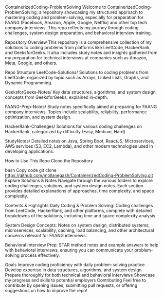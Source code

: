 ContainerizedCoding-ProblemSolving
Welcome to ContainerizedCoding-ProblemSolving, a repository showcasing my structured approach to mastering coding and problem-solving, especially for preparation for FAANG (Facebook, Amazon, Apple, Google, Netflix) and other top tech company interviews. This repo reflects my journey through coding challenges, system design preparation, and behavioral interview training.

Repository Overview
This repository is a comprehensive collection of my solutions to coding problems from platforms like LeetCode, HackerRank, and GeeksforGeeks. It also includes study notes and insights gathered from my preparation for technical interviews at companies such as Amazon, Meta, Google, and others.

Repo Structure
LeetCode-Solutions/
Solutions to coding problems from LeetCode, organized by topic such as Arrays, Linked Lists, Graphs, and Dynamic Programming.

GeeksforGeeks-Notes/
Key data structures, algorithms, and system design concepts from GeeksforGeeks, explained in-depth.

FAANG-Prep-Notes/
Study notes specifically aimed at preparing for FAANG company interviews. Topics include scalability, reliability, performance optimization, and system design.

HackerRank-Challenges/
Solutions for various coding challenges on HackerRank, categorized by difficulty (Easy, Medium, Hard).

StudyNotes/
Detailed notes on Java, Spring Boot, ReactJS, Microservices, AWS services (S3, EC2, Lambda), and other modern technologies used in developing applications.

How to Use This Repo
Clone the Repository

bash
Copy code
git clone https://github.com/mollanegash/ContainerizedCoding-ProblemSolving.git
Explore Solutions & Notes
Navigate through the various folders to explore coding challenges, solutions, and system design notes. Each section provides detailed explanations of approaches, time complexity, and space complexity.

Contents & Highlights
Daily Coding & Problem Solving:
Coding challenges from LeetCode, HackerRank, and other platforms, complete with detailed breakdowns of the solutions, including time and space complexity analysis.

System Design Concepts:
Notes on system design, distributed systems, microservices, scalability, caching, load balancing, and other architectural concerns relevant for FAANG interviews.

Behavioral Interview Prep:
STAR method notes and example answers to help with behavioral interviews, ensuring you can communicate your problem-solving process effectively.

Goals
Improve coding proficiency with daily problem-solving practice
Develop expertise in data structures, algorithms, and system design
Prepare thoroughly for both technical and behavioral interviews
Showcase my progress and skills to potential employers
Contributing
Feel free to contribute by opening issues, submitting pull requests, or offering suggestions on how to improve the repo!

